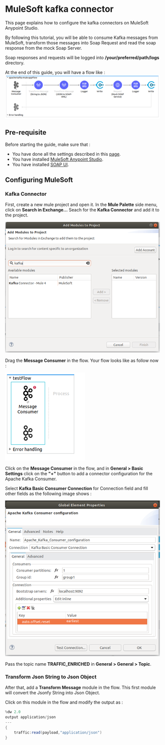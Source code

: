 # MuleSoft kafka connector

This page explains how to configure the kafka connectors on MuleSoft Anypoint Studio. 

By following this tutorial, you will be able to consume Kafka messages from MuleSoft, transform those messages into Soap Request and read the soap response from the mock Soap Server. 

Soap responses and requests will be logged into **/your/preferred/path/logs** directory.

At the end of this guide, you will have a flow like :
![Mule Schema](img/schema.png)

## Pre-requisite
Before starting the guide, make sure that :
* You have done all the settings described in this [page](https://github.com/nexDigitalDev/confluent-kafka-demo/blob/master/README.md).
* You have installed [MuleSoft Anypoint Studio](https://www.mulesoft.com/lp/dl/studio).
* You have installed [SOAP UI](https://www.soapui.org/).


## Configuring MuleSoft

### Kafka Connector

First, create a new mule project and open it.
In the **Mule Palette** side menu, click on **Search in Exchange...**
Seach for the **Kafka Connector** and add it to the project.

![Kafka Connector](img/connector.png)

Drag the **Message Consumer** in the flow. Your flow looks like as follow now :

![Flow 1](img/flow1.png)

Click on the **Message Consumer** in the flow, and in **General > Basic Settings** click on the **"+"** button to add a connector configuration for the Apache Kafka Consumer.

Select **Kafka Basic Consumer Connection** for Connection field and fill other fields as the following image shows :

![Connector configuration](img/config.png)

Pass the topic name **TRAFFIC_ENRICHED** in **General > General > Topic**.


### Transform Json String to Json Object
After that, add a **Transform Message** module in the flow. This first module will convert the Jsonfy String into Json Object.

Click on this module in the flow and modify the output as :

```java
%dw 2.0
output application/json
---
{
	traffic:read(payload,"application/json")
}
````
